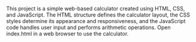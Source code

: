 This project is a simple web-based calculator created using HTML, CSS, and JavaScript. 
The HTML structure defines the calculator layout, 
the CSS styles determine its appearance and responsiveness, 
and the JavaScript code handles user input and performs arithmetic operations. 
Open index.html in a web browser to use the calculator.

